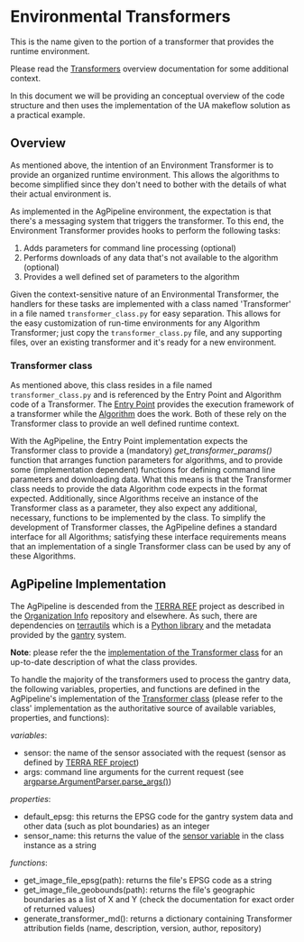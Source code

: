 # Environmental Transformers
This is the name given to the portion of a transformer that provides the runtime environment.

Please read the [Transformers](https://github.com/AgPipeline/AgPipeline.github.io/blob/master/transformers/transformers.md) overview documentation for some additional context.

In this document we will be providing an conceptual overview of the code structure and then uses the implementation of the UA makeflow solution as a practical example.

## Overview
As mentioned above, the intention of an Environment Transformer is to provide an organized runtime environment.
This allows the algorithms to become simplified since they don't need to bother with the details of what their actual environment is.

As implemented in the AgPipeline environment, the expectation is that there's a messaging system that triggers the transformer.
To this end, the Environment Transformer provides hooks to perform the following tasks:
1. Adds parameters for command line processing (optional)
2. Performs downloads of any data that's not available to the algorithm (optional)
3. Provides a well defined set of parameters to the algorithm

Given the context-sensitive nature of an Environmental Transformer, the handlers for these tasks are implemented with a class named 'Transformer' in a file named `transformer_class.py` for easy separation.
This allows for the easy customization of run-time environments for any Algorithm Transformer; just copy the `transformer_class.py` file, and any supporting files, over an existing transformer and it's ready for a new environment.

### Transformer class
As mentioned above, this class resides in a file named `transformer_class.py` and is referenced by the Entry Point and Algorithm code of a Transformer.
The [Entry Point]() provides the execution framework of a transformer while the [Algorithm]() does the work.
Both of these rely on the Transformer class to provide an well defined runtime context.

With the AgPipeline, the Entry Point implementation expects the Transformer class to provide a (mandatory) *get_transformer_params()* function that arranges function parameters for algorithms, and to provide some (implementation dependent) functions for defining command line parameters and downloading data.
What this means is that the Transformer class needs to provide the data Algorithm code expects in the format expected.
Additionally, since Algorithms receive an instance of the Transformer class as a parameter, they also expect any additional, necessary, functions to be implemented by the class.
To simplify the development of Transformer classes, the AgPipeline defines a standard interface for all Algorithms; satisfying these interface requirements means that an implementation of a single Transformer class can be used by any of these Algorithms.

## AgPipeline Implementation
The AgPipeline is descended from the [TERRA REF](https://github.com/terraref) project as described in the [Organization Info](https://github.com/AgPipeline/Organization-info) repository and elsewhere.
As such, there are dependencies on [terrautils](https://github.com/terraref/terrautils) which is a [Python library](https://pypi.org/project/terrautils/) and the metadata provided by the [gantry](https://terraref.org/) system.

**Note**: please refer the the [implementation of the Transformer class](https://github.com/AgPipeline/ua-gantry-transformer/blob/master/common-image/transformer_class.py) for an up-to-date description of what the class provides.

To handle the majority of the transformers used to process the gantry data, the following variables, properties, and functions are defined in the AgPipeline's implementation of the [Transformer class](https://github.com/AgPipeline/ua-gantry-transformer/blob/master/common-image/transformer_class.py) (please refer to the class' implementation as the authoritative source of available variables, properties, and functions):

*variables*:<a name="transformer_variables" />
- sensor: the name of the sensor associated with the request (sensor as defined by [TERRA REF project](https://github.com/terraref/terrautils/blob/112d7b6032a677ebcc52868c41bd607e9b0af845/terrautils/sensors.py#L58))
- args: command line arguments for the current request (see [argparse.ArgumentParser.parse_args()](https://docs.python.org/3/library/argparse.html))

*properties*:<a name="transformer_properties" />
- default_epsg: this returns the EPSG code for the gantry system data and other data (such as plot boundaries) as an integer
- sensor_name: this returns the value of the [sensor variable](#transformer_variables) in the class instance as a string

*functions*:<a name="transformer_functions" />
- get_image_file_epsg(path): returns the file's EPSG code as a string
- get_image_file_geobounds(path): returns the file's geographic boundaries as a list of X and Y (check the documentation for exact order of returned values)
- generate_transformer_md(): returns a dictionary containing Transformer attribution fields (name, description, version, author, repository)

 
